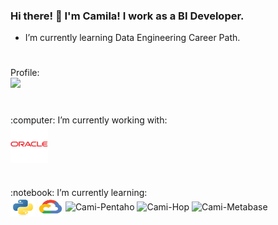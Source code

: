 ### Hi there! 👋 I'm Camila! I work as a BI Developer.

<!--
**camilafernandesb/camilafernandesb** is a ✨ _special_ ✨ repository because its `README.md` (this file) appears on your GitHub profile.

Here are some ideas to get you started:

- 🔭 I’m currently working on ...
- 🌱 I’m currently learning ...
- 👯 I’m looking to collaborate on ...
- 🤔 I’m looking for help with ...
- 💬 Ask me about ...
- 📫 How to reach me: ...
- 😄 Pronouns: ...
- ⚡ Fun fact: ...
-->
- I’m currently learning Data Engineering Career Path.
#
<div>
Profile:  <br>
 <a href="https://www.linkedin.com/in/camilafernandesb" target="_blank"><img src="https://img.shields.io/badge/-LinkedIn-%230077B5?style=for-the-badge&logo=linkedin&logoColor=white" target="_blank"></a> 
  </div> 

#
<div style="display: inline_block">
:computer: I’m currently working with: <br>        
  <img align="center" alt="Cami-Oracle" height="60" width="60" src="https://github.com/devicons/devicon/blob/master/icons/oracle/oracle-original.svg">

</div>

#
<div style="display: inline_block">
 :notebook: I’m currently learning: <br>        
  <img align="center" alt="Cami-Python" height="30" width="40" src="https://raw.githubusercontent.com/devicons/devicon/master/icons/python/python-original.svg">
  <img align="center" alt="Cami-GCP" height="30" width="40" src="https://github.com/devicons/devicon/blob/master/icons/googlecloud/googlecloud-original.svg">
  <img align="center" alt="Cami-Pentaho" height="35" width="80" src= "https://seeklogo.com/images/P/pentaho-logo-062C78B662-seeklogo.com.png">
  <img align="center" alt="Cami-Hop" height="30" width="40" src= "https://github.com/camilafernandesb/camilafernandesb/assets/159020999/bef25bf5-bf85-4053-894d-44f09c633b6d">
  <img align="center" alt="Cami-Metabase" height="60" width="90" src= "https://www.vectorlogo.zone/logos/metabase/metabase-ar21.svg">

</div>

 

